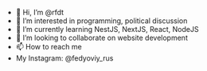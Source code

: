 - 👋 Hi, I’m @rfdt
- 👀 I’m interested in programming, political discussion
- 🌱 I’m currently learning NestJS, NextJS, React, NodeJS
- 💞️ I’m looking to collaborate on website development
- 📫 How to reach me 
- My Instagram: @fedyoviy_rus

<!---
rfdt/rfdt is a ✨ special ✨ repository because its `README.md` (this file) appears on your GitHub profile.
You can click the Preview link to take a look at your changes.
--->
